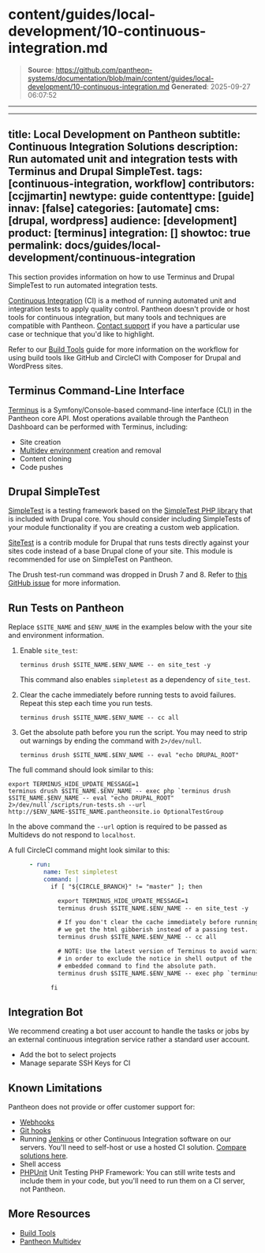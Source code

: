 # content/guides/local-development/10-continuous-integration.md

> **Source**: https://github.com/pantheon-systems/documentation/blob/main/content/guides/local-development/10-continuous-integration.md
> **Generated**: 2025-09-27 06:07:52

---

---
title: Local Development on Pantheon
subtitle: Continuous Integration Solutions
description: Run automated unit and integration tests with Terminus and Drupal SimpleTest.
tags: [continuous-integration, workflow]
contributors: [ccjjmartin]
newtype: guide
contenttype: [guide]
innav: [false]
categories: [automate]
cms: [drupal, wordpress]
audience: [development]
product: [terminus]
integration: []
showtoc: true
permalink: docs/guides/local-development/continuous-integration
---
<!--Todo: move content to /continuous-integration and delete -->
This section provides information on how to use Terminus and Drupal SimpleTest to run automated integration tests.

[Continuous Integration](https://pantheon.io/integrations/continuous-integration) (CI) is a method of running automated unit and integration tests to apply quality control. Pantheon doesn't provide or host tools for continuous integration, but many tools and techniques are compatible with Pantheon. [Contact support](/guides/support/contact-support/) if you have a particular use case or technique that you'd like to highlight.

Refer to our [Build Tools](/guides/build-tools) guide for more information on the workflow for using build tools like GitHub and CircleCI with Composer for Drupal and WordPress sites.

## Terminus Command-Line Interface

[Terminus](/terminus) is a Symfony/Console-based command-line interface (CLI) in the Pantheon core API. Most operations available through the Pantheon Dashboard can be performed with Terminus, including:

- Site creation
- [Multidev environment](/guides/multidev) creation and removal
- Content cloning
- Code pushes


## Drupal SimpleTest

[SimpleTest](https://drupal.org/project/simpletest) is a testing framework based on the [SimpleTest PHP library](https://github.com/simpletest/simpletest) that is included with Drupal core. You should consider including SimpleTests of your module functionality if you are creating a custom web application.

[SiteTest](https://www.drupal.org/project/site_test) is a contrib module for Drupal that runs tests directly against your sites code instead of a base Drupal clone of your site. This module is recommended for use on SimpleTest on Pantheon.

<Alert title="Note" type="info">

The Drush test-run command was dropped in Drush 7 and 8. Refer to [this GitHub issue](https://github.com/drush-ops/drush/issues/1362) for more information.

</Alert>

## Run Tests on Pantheon

Replace `$SITE_NAME` and `$ENV_NAME` in the examples below with the your site and environment information.

1. Enable `site_test`:

   ```bash{promptUser: user}
   terminus drush $SITE_NAME.$ENV_NAME -- en site_test -y
   ```

    This command also enables `simpletest` as a dependency of `site_test`.

1. Clear the cache immediately before running tests to avoid failures. Repeat this step each time you run tests.

    ```bash{promptUser: user}
    terminus drush $SITE_NAME.$ENV_NAME -- cc all
    ```

1. Get the absolute path before you run the script. You may need to strip out warnings by ending the command with `2>/dev/null`.

   ```bash{promptUser: user}
   terminus drush $SITE_NAME.$ENV_NAME -- eval "echo DRUPAL_ROOT"
   ```

  The full command should look similar to this:

  ```bash{promptUser: user}
  export TERMINUS_HIDE_UPDATE_MESSAGE=1
  terminus drush $SITE_NAME.$ENV_NAME -- exec php `terminus drush $SITE_NAME.$ENV_NAME -- eval "echo DRUPAL_ROOT" 2>/dev/null`/scripts/run-tests.sh --url http://$ENV_NAME-$SITE_NAME.pantheonsite.io OptionalTestGroup
  ```

  In the above command the `--url` option is required to be passed as Multidevs do not respond to `localhost`.

  A full CircleCI command might look similar to this:

  ```yml
        - run:
            name: Test simpletest
            command: |
              if [ "${CIRCLE_BRANCH}" != "master" ]; then

                export TERMINUS_HIDE_UPDATE_MESSAGE=1
                terminus drush $SITE_NAME.$ENV_NAME -- en site_test -y

                # If you don't clear the cache immediately before running tests
                # we get the html gibberish instead of a passing test.
                terminus drush $SITE_NAME.$ENV_NAME -- cc all

                # NOTE: Use the latest version of Terminus to avoid warning messages in the output, which will break the test.
                # in order to exclude the notice in shell output of the
                # embedded command to find the absolute path.
                terminus drush $SITE_NAME.$ENV_NAME -- exec php `terminus drush $SITE_NAME.$ENV_NAME -- eval "echo DRUPAL_ROOT" 2>/dev/null`/scripts/run-tests.sh --url http://$ENV_NAME-$SITE_NAME.pantheonsite.io OptionalTestGroup

              fi
  ```

## Integration Bot

We recommend creating a bot user account to handle the tasks or jobs by an external continuous integration service rather a standard user account.

- Add the bot to select projects
- Manage separate SSH Keys for CI

## Known Limitations

Pantheon does not provide or offer customer support for:

- [Webhooks](https://en.wikipedia.org/wiki/Webhook)
- [Git hooks](https://git-scm.com/book/en/v2/Customizing-Git-Git-Hooks)
- Running [Jenkins](https://jenkins.io/index.html) or other Continuous Integration software on our servers. You'll need to self-host or use a hosted CI solution. [Compare solutions here](https://en.wikipedia.org/wiki/Comparison_of_continuous_integration_software).
- Shell access
- [PHPUnit](https://github.com/sebastianbergmann/phpunit/) Unit Testing PHP Framework: You can still write tests and include them in your code, but you'll need to run them on a CI server, not Pantheon.

## More Resources

- [Build Tools](/guides/build-tools)
- [Pantheon Multidev](/guides/multidev)